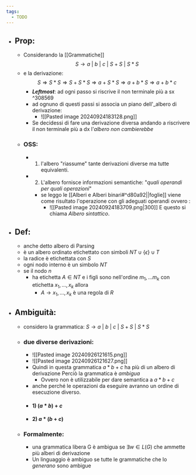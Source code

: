 ```yaml
---
tags:
  - TODO
---
```


- ## Prop:
	- Considerando la [[Grammatiche]] $$S\to a\ |\ b\ |\ c\ |\ S+S\ |\ S*S$$
	-  e la derivazione:$$S \Rightarrow S*S \Rightarrow S+S*S \Rightarrow a+S*S \Rightarrow a+b*S \Rightarrow a+b * c$$
		- ___Leftmost___: ad ogni passo si riscrive il non terminale più a sx   ^308569
		- ad ognuno di questi passi si associa un piano dell'_albero di derivazione:
			-  ![[Pasted image 20240924183128.png]]
		- Se decidessi di fare una derivazione diversa andando a riscrivere il non terminale più a dx l'_albero non cambierebbe_
	- ### OSS:
		- 1) l'albero "riassume" tante derivazioni diverse ma tutte equivalenti.
		- 2) L'albero fornisce informazioni semantiche: "_quali operandi per quali operazioni_"
			- se leggo le [[Alberi e Alberi binari#^d80a92||foglie]] viene come risultato l'operazione con gli adeguati operandi ovvero :
				- ![[Pasted image 20240924183709.png|300]]
				  E questo si chiama _Albero sintattico_.
- ## Def:
	- anche detto albero di Parsing
	- è un albero ordinato etichettato con simboli $NT \cup \{\epsilon\}\cup T$ 
	- la radice è etichettata con $S$
	- ogni nodo interno è un simbolo $NT$
	- se il nodo $n$
		- ha etichetta $A\in NT$ e i figli sono nell'ordine $m_{1},...m_{k}$ con etichetta $x_{1},...,x_{k}$ allora 
			- $A\to x_{1},...,x_{k}$ è una regola di $R$
- ## Ambiguità:
	- considero la grammatica: $S\to a\ |\ b\ |\ c\ |\ S+S\ |\ S*S$
	- ### due diverse derivazioni:
		- ![[Pasted image 20240926121615.png]]
		- ![[Pasted image 20240926121627.png]]
		- Quindi in questa grammatica $a*b+c$ ha più di un albero di derivazione Perciò la grammatica è _ambigua_ 
			- Ovvero non è utilizzabile per dare semantica a $a*b+c$
		- anche perché le operazioni da eseguire avranno un ordine di esecuzione diverso.
		- #### 1) $(a*b)+c$
		- #### 2) $a*(b+c)$
	- ### Formalmente:
		- una grammatica libera G è ambigua se $\exists w \in L(G)$ che ammette più alberi di derivazione 
		- Un linguaggio è ambiguo se tutte le grammatiche che lo _generano_ sono ambigue